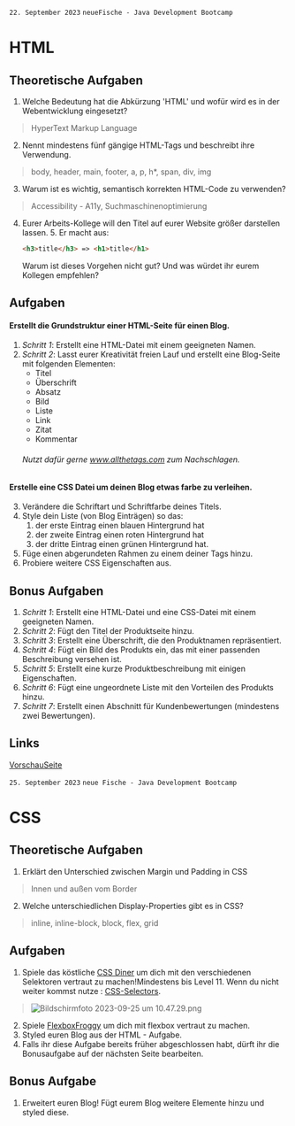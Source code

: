 `22. September 2023` `neueFische - Java Development Bootcamp`
# HTML
## Theoretische Aufgaben
1. Welche Bedeutung hat die Abkürzung 'HTML' und wofür wird es in der Webentwicklung eingesetzt?
> HyperText Markup Language
2. Nennt mindestens fünf gängige HTML-Tags und beschreibt ihre Verwendung.
> body, header, main, footer, a, p, h*, span, div, img
3. Warum ist es wichtig, semantisch korrekten HTML-Code zu verwenden?
> Accessibility - A11y, Suchmaschinenoptimierung
4. Eurer Arbeits-Kollege will den Titel auf eurer Website größer darstellen lassen.
   5. Er macht aus:
    ```html
   <h3>title</h3> => <h1>title</h1>
   ```
   Warum ist dieses Vorgehen nicht gut? Und was würdet ihr eurem Kollegen empfehlen?
## Aufgaben
#### Erstellt die Grundstruktur einer HTML-Seite für einen Blog.
1. _Schritt 1_: Erstellt eine HTML-Datei mit einem geeigneten Namen.
2. _Schritt 2_: Lasst eurer Kreativität freien Lauf und erstellt eine Blog-Seite mit folgenden Elementen:
    * Titel
    * Überschrift
    * Absatz
    * Bild
    * Liste
    * Link
    * Zitat
    * Kommentar
    ###### Nutzt dafür gerne www.allthetags.com zum Nachschlagen.
#### Erstelle eine CSS Datei um deinen Blog etwas farbe zu verleihen.
3. Verändere die Schriftart und Schriftfarbe deines Titels.
4.  Style dein Liste (von Blog Einträgen) so das:
    1. der erste Eintrag einen blauen Hintergrund hat
    2. der zweite Eintrag einen roten Hintergrund hat
    3. der dritte Eintrag einen grünen Hintergrund hat.
5. Füge einen abgerundeten Rahmen zu einem deiner Tags hinzu.
6. Probiere weitere CSS Eigenschaften aus.
## Bonus Aufgaben
1. _Schritt 1_: Erstellt eine HTML-Datei und eine CSS-Datei mit einem geeigneten Namen.
2. _Schritt 2_: Fügt den Titel der Produktseite hinzu.
3. _Schritt 3_: Erstellt eine Überschrift, die den Produktnamen repräsentiert.
4. _Schritt 4_: Fügt ein Bild des Produkts ein, das mit einer passenden Beschreibung versehen ist.
5. _Schritt 5_: Erstellt eine kurze Produktbeschreibung mit einigen Eigenschaften.
6. _Schritt 6_: Fügt eine ungeordnete Liste mit den Vorteilen des Produkts hinzu.
7. _Schritt 7_: Erstellt einen Abschnitt für Kundenbewertungen (mindestens zwei Bewertungen).

## Links
[VorschauSeite](https://weimingtay.github.io/20230922-Aufgabe_HTML/)

`25. September 2023` `neue Fische - Java Development Bootcamp`
# CSS
## Theoretische Aufgaben
1. Erklärt den Unterschied zwischen Margin und Padding in CSS
> Innen und außen vom Border
2. Welche unterschiedlichen Display-Properties gibt es in CSS?
> inline, inline-block, block, flex, grid
 
## Aufgaben
1. Spiele das köstliche [CSS Diner](https://flukeout.github.io/) um dich mit den verschiedenen Selektoren vertraut zu machen!Mindestens bis Level 11. Wenn du nicht weiter kommst nutze : [CSS-Selectors](https://developer.mozilla.org/en-US/docs/Web/CSS/CSS_Selectors).
> ![Bildschirmfoto 2023-09-25 um 10.47.29.png](public%2Fassets%2FBildschirmfoto%202023-09-25%20um%2010.47.29.png)
2. Spiele [FlexboxFroggy](https://flexboxfroggy.com/) um dich mit flexbox vertraut zu machen.
3. Styled euren Blog aus der HTML - Aufgabe.
4. Falls ihr diese Aufgabe bereits früher abgeschlossen habt, dürft ihr die Bonusaufgabe auf der nächsten Seite bearbeiten.

## Bonus Aufgabe
1. Erweitert euren Blog! Fügt eurem Blog weitere Elemente hinzu und styled diese.




